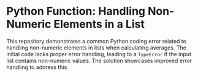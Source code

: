 # Python Function: Handling Non-Numeric Elements in a List
This repository demonstrates a common Python coding error related to handling non-numeric elements in lists when calculating averages.  The initial code lacks proper error handling, leading to a `TypeError` if the input list contains non-numeric values. The solution showcases improved error handling to address this.